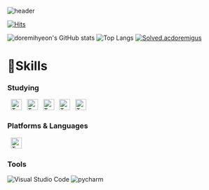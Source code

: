 ![header](https://capsule-render.vercel.app/api?type=waving&color=897EBA&text=doremihyeon🏀💜&fontSize=35&fontAlignY=40&fontAlign=50&height=250)

[![Hits](https://hits.seeyoufarm.com/api/count/incr/badge.svg?url=https%3A%2F%2Fgithub.com%2Fdoremihyeon&count_bg=%23DEB1FF&title_bg=%238E22FF&icon=&icon_color=%23A51414&title=hits&edge_flat=false)](https://hits.seeyoufarm.com)

![doremihyeon's GitHub stats](https://github-readme-stats.vercel.app/api?username=doremihyeon&show_icons=true&theme=tokyonight)
![Top Langs](https://github-readme-stats.vercel.app/api/top-langs/?username=doremihyeon&layout=compact&theme=onedark)
[![Solved.acdoremigus](http://mazassumnida.wtf/api/v2/generate_badge?boj=doremigus)](https://solved.ac/doremigus)
# 💪Skills
### Studying
&nbsp;
<img src="https://img.shields.io/badge/HTML-%23E34F26?logo=html5&logoColor=white" alt="TypeScript logo" title="TypeScript" height="25" />
&nbsp;
<img src="https://img.shields.io/badge/CSS3-%231572B6?logo=css3&logoColor=white" alt="TypeScript logo" title="TypeScript" height="25" />
&nbsp;
<img src="https://img.shields.io/badge/JAVA-%23FF160B" alt="TypeScript logo" title="TypeScript" height="25" />
&nbsp;
<img src="https://img.shields.io/badge/C%2B%2B-%2300599C?logo=c%2B%2B&logoColor=white" alt="TypeScript logo" title="TypeScript" height="25" />
&nbsp;
<img src="https://img.shields.io/badge/Linux-%23FCC624?logo=linux&logoColor=black" alt="TypeScript logo" title="TypeScript" height="25" />

### Platforms & Languages
&nbsp;
<img src="https://img.shields.io/badge/Python-%233776AB?logo=python&logoColor=white" alt="TypeScript logo" title="TypeScript" height="25" />

### Tools
![Visual Studio Code](https://img.shields.io/badge/Visual%20Studio%20Code-007ACC.svg?&style=for-the-badge&logo=Visual%20Studio%20Code&logoColor=white)
![pycharm](https://img.shields.io/badge/pycharm-000000.svg?&style=for-the-badge&logo=pycharm&logoColor=white)

